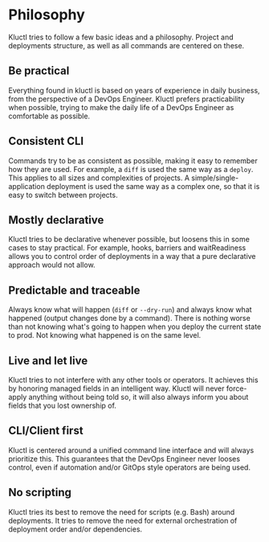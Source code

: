 <!-- This comment is uncommented when auto-synced to www-kluctl.io

---
title: "Philosophy"
linkTitle: "Philosophy"
weight: 30
description: "The philosophy behind kluctl."
---
-->

# Philosophy

Kluctl tries to follow a few basic ideas and a philosophy. Project and deployments structure, as well as all commands
are centered on these.

## Be practical
Everything found in kluctl is based on years of experience in daily business, from the perspective of a DevOps Engineer. 
Kluctl prefers practicability when possible, trying to make the daily life of a DevOps Engineer as comfortable as possible.

## Consistent CLI
Commands try to be as consistent as possible, making it easy to remember how they are used. For example, a `diff` is used the same way as a `deploy`. This applies to all sizes and complexities of projects. A simple/single-application deployment is used the same way as a complex one, so that it is easy to switch between projects.

## Mostly declarative
Kluctl tries to be declarative whenever possible, but loosens this in some cases to stay practical.
For example, hooks, barriers and waitReadiness allows you to control order of deployments in a way that a pure declarative approach would not allow.

## Predictable and traceable
Always know what will happen (`diff` or `--dry-run`) and always know what happened (output changes done by a command).
There is nothing worse than not knowing what's going to happen when you deploy the current state to prod. Not knowing what happened is on the same level.

## Live and let live
Kluctl tries to not interfere with any other tools or operators. It achieves this by honoring managed fields in an intelligent way.
Kluctl will never force-apply anything without being told so, it will also always inform you about fields that you lost ownership of.

## CLI/Client first
Kluctl is centered around a unified command line interface and will always prioritize this. This
guarantees that the DevOps Engineer never looses control, even if automation and/or GitOps style operators are being used.

## No scripting
Kluctl tries its best to remove the need for scripts (e.g. Bash) around deployments. It tries to remove the need
for external orchestration of deployment order and/or dependencies.
